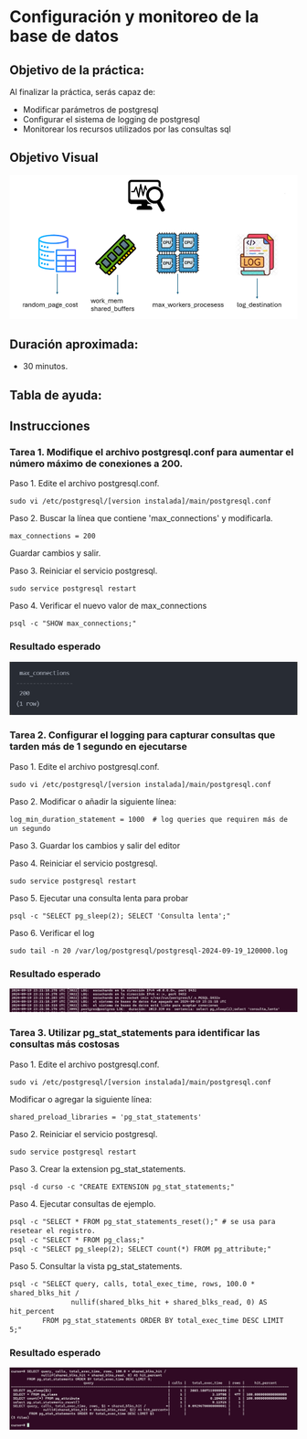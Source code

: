# Configuración y monitoreo de la base de datos

## Objetivo de la práctica:
Al finalizar la práctica, serás capaz de:
- Modificar parámetros de postgresql
- Configurar el sistema de logging de postgresql
- Monitorear los recursos utilizados por las consultas sql

## Objetivo Visual 

![diagrama1](../images/lab7/img1.png)

## Duración aproximada:
- 30 minutos.

## Tabla de ayuda:

## Instrucciones 

### Tarea 1. Modifique el archivo postgresql.conf para aumentar el número máximo de conexiones a 200.
Paso 1. Edite el archivo postgresql.conf.
```shell
sudo vi /etc/postgresql/[version instalada]/main/postgresql.conf
```
Paso 2. Buscar la línea que contiene 'max_connections' y modificarla.
```shell
max_connections = 200
```
Guardar cambios y salir.

Paso 3. Reiniciar el servicio postgresql.
```shell
sudo service postgresql restart
```
Paso 4. Verificar el nuevo valor de max_connections
```shell
psql -c "SHOW max_connections;"
```
### Resultado esperado
![imagen resultado](../images/lab7/img2.png)

### Tarea 2. Configurar el logging para capturar consultas que tarden más de 1 segundo en ejecutarse
Paso 1. Edite el archivo postgresql.conf.
```shell
sudo vi /etc/postgresql/[version instalada]/main/postgresql.conf
```

Paso 2. Modificar o añadir la siguiente línea:
```shell
log_min_duration_statement = 1000  # log queries que requiren más de un segundo
```

Paso 3. Guardar los cambios y salir del editor

Paso 4. Reiniciar el servicio postgresql.
```shell
sudo service postgresql restart
```
Paso 5. Ejecutar una consulta lenta para probar
```shell
psql -c "SELECT pg_sleep(2); SELECT 'Consulta lenta';"
```
Paso 6. Verificar el log
```shell
sudo tail -n 20 /var/log/postgresql/postgresql-2024-09-19_120000.log
```

### Resultado esperado
![imagen resultado](../images/lab7/img3.png)

### Tarea 3. Utilizar pg_stat_statements para identificar las consultas más costosas

Paso 1. Edite el archivo postgresql.conf.
```shell
sudo vi /etc/postgresql/[version instalada]/main/postgresql.conf
```
Modificar o agregar la siguiente línea:
```shell
shared_preload_libraries = 'pg_stat_statements'
```
Paso 2. Reiniciar el servicio postgresql.
```shell
sudo service postgresql restart
```
Paso 3. Crear la extension pg_stat_statements.
```shell
psql -d curso -c "CREATE EXTENSION pg_stat_statements;"
```
Paso 4. Ejecutar consultas de ejemplo.
```shell
psql -c "SELECT * FROM pg_stat_statements_reset();" # se usa para resetear el registro.
psql -c "SELECT * FROM pg_class;"
psql -c "SELECT pg_sleep(2); SELECT count(*) FROM pg_attribute;"
```
Paso 5. Consultar la vista pg_stat_statements.
```shell
psql -c "SELECT query, calls, total_exec_time, rows, 100.0 * shared_blks_hit /
               nullif(shared_blks_hit + shared_blks_read, 0) AS hit_percent
        FROM pg_stat_statements ORDER BY total_exec_time DESC LIMIT 5;"
```
### Resultado esperado
![imagen resultado](../images/lab7/img4.png)
